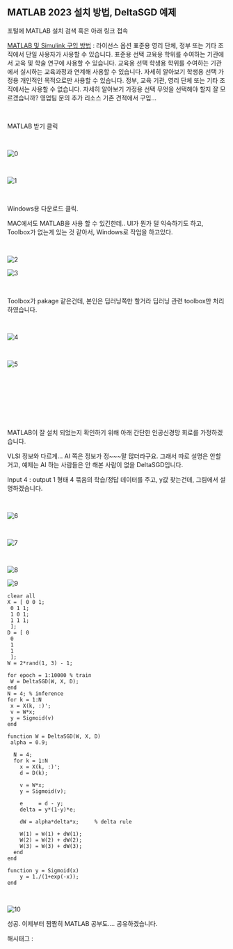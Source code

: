 ## MATLAB 2023 설치 방법, DeltaSGD 예제

포털에 MATLAB 설치 검색 혹은 아래 링크 접속

[MATLAB 및 Simulink 구입 방법](https://kr.mathworks.com/store/?gclid=Cj0KCQjwiZqhBhCJARIsACHHEH961w917XtT7Dx1VwceOnx7fJx1wUn5MQ7tw0Bz8HS9zYcepRSaXp8aAgujEALw_wcB&ef_id=Cj0KCQjwiZqhBhCJARIsACHHEH961w917XtT7Dx1VwceOnx7fJx1wUn5MQ7tw0Bz8HS9zYcepRSaXp8aAgujEALw_wcB:G:s&s_kwcid=AL!8664!3!548870027901!b!!g!!%EB%A7%A4%ED%8A%B8%EB%9E%A9%20%EA%B5%AC%EB%A7%A4&s_eid=ppc_69452703273&q=%EB%A7%A4%ED%8A%B8%EB%9E%A9%20%EA%B5%AC%EB%A7%A4) : 라이선스 옵션 표준용 영리 단체, 정부 또는 기타 조직에서 단일 사용자가 사용할 수 있습니다. 표준용 선택 교육용 학위를 수여하는 기관에서 교육 및 학술 연구에 사용할 수 있습니다. 교육용 선택 학생용 학위를 수여하는 기관에서 실시하는 교육과정과 연계해 사용할 수 있습니다. 자세히 알아보기 학생용 선택 가정용 개인적인 목적으로만 사용할 수 있습니다. 정부, 교육 기관, 영리 단체 또는 기타 조직에서는 사용할 수 없습니다. 자세히 알아보기 가정용 선택 무엇을 선택해야 할지 잘 모르겠습니까? 영업팀 문의 추가 리소스 기존 견적에서 구입...

​

MATLAB 받기 클릭

​

![0](/asset/img/223061548360/0.png)

​

![1](/asset/img/223061548360/1.png)

​

Windows용 다운로드 클릭.

MAC에서도 MATLAB을 사용 할 수 있긴한데.. UI가 뭔가 덜 익숙하기도 하고, Toolbox가 없는게 있는 것 같아서, Windows로 작업을 하고있다.

​

![2](/asset/img/223061548360/2.png)

![3](/asset/img/223061548360/3.png)

​

Toolbox가 pakage 같은건데, 본인은 딥러닝쪽만 할거라 딥러닝 관련 toolbox만 처리하였습니다.

​

![4](/asset/img/223061548360/4.png)

​

![5](/asset/img/223061548360/5.png)

​

​

​

​

MATLAB이 잘 설치 되었는지 확인하기 위해 아래 간단한 인공신경망 회로를 가정하겠습니다.

VLSI 정보와 다르게... AI 쪽은 정보가 정~~~말 많더라구요. 그래서 따로 설명은 안할거고, 예제는 AI 하는 사람들은 안 해본 사람이 없을 DeltaSGD입니다.

Input 4 : output 1 형태 4 묶음의 학습/정답 데이터를 주고, y값 찾는건데, 그림에서 설명하겠습니다.

​

![6](/asset/img/223061548360/6.png)

​

![7](/asset/img/223061548360/7.png)

​

![8](/asset/img/223061548360/8.png)

![9](/asset/img/223061548360/9.png)

```
clear all
X = [ 0 0 1;
 0 1 1;
 1 0 1;
 1 1 1;
 ];
D = [ 0
 0
 1
 1
 ];
W = 2*rand(1, 3) - 1;

for epoch = 1:10000 % train
 W = DeltaSGD(W, X, D);
end
N = 4; % inference
for k = 1:N
 x = X(k, :)';
 v = W*x;
 y = Sigmoid(v)
end

function W = DeltaSGD(W, X, D)
 alpha = 0.9;
  
  N = 4;  
  for k = 1:N
    x = X(k, :)';
    d = D(k);

    v = W*x;
    y = Sigmoid(v);
    
    e     = d - y;  
    delta = y*(1-y)*e;
  
    dW = alpha*delta*x;     % delta rule    
    
    W(1) = W(1) + dW(1); 
    W(2) = W(2) + dW(2);
    W(3) = W(3) + dW(3);    
  end
end

function y = Sigmoid(x)
    y = 1./(1+exp(-x));
end
```

​

![10](/asset/img/223061548360/10.png)

성공. 이제부터 짬짬히 MATLAB 공부도.... 공유하겠습니다.

 해시태그 : 